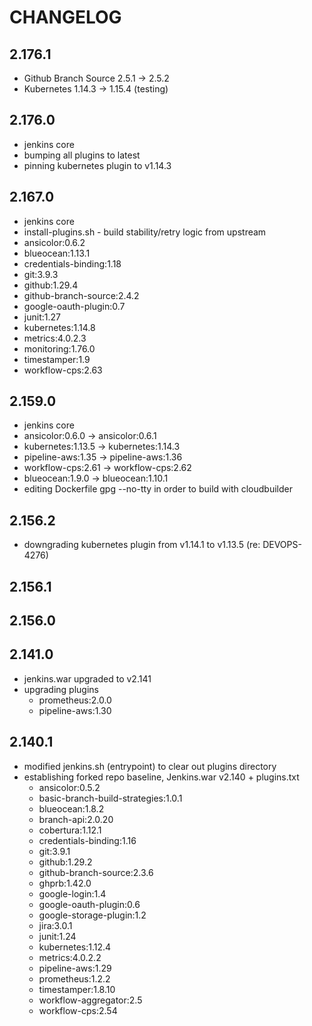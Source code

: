 CHANGELOG
=========
2.176.1
-----
* Github Branch Source 2.5.1 -> 2.5.2
* Kubernetes 1.14.3 -> 1.15.4 (testing)

2.176.0
-----
* jenkins core
* bumping all plugins to latest
* pinning kubernetes plugin to v1.14.3


2.167.0
-----
* jenkins core
* install-plugins.sh - build stability/retry logic from upstream
* ansicolor:0.6.2
* blueocean:1.13.1
* credentials-binding:1.18
* git:3.9.3
* github:1.29.4
* github-branch-source:2.4.2
* google-oauth-plugin:0.7
* junit:1.27
* kubernetes:1.14.8
* metrics:4.0.2.3
* monitoring:1.76.0
* timestamper:1.9
* workflow-cps:2.63

2.159.0
-----
* jenkins core
* ansicolor:0.6.0 -> ansicolor:0.6.1
* kubernetes:1.13.5 -> kubernetes:1.14.3
* pipeline-aws:1.35 -> pipeline-aws:1.36
* workflow-cps:2.61 -> workflow-cps:2.62
* blueocean:1.9.0 -> blueocean:1.10.1
* editing Dockerfile gpg --no-tty  in order to build with cloudbuilder

2.156.2
-----
* downgrading kubernetes plugin from v1.14.1 to v1.13.5 (re: DEVOPS-4276)

2.156.1
-----


2.156.0
-----


2.141.0
-----
* jenkins.war upgraded to v2.141
* upgrading plugins
    - prometheus:2.0.0
    - pipeline-aws:1.30

2.140.1
-----
* modified jenkins.sh (entrypoint) to clear out plugins directory
* establishing forked repo baseline, Jenkins.war v2.140 + plugins.txt
    - ansicolor:0.5.2
    - basic-branch-build-strategies:1.0.1
    - blueocean:1.8.2
    - branch-api:2.0.20
    - cobertura:1.12.1
    - credentials-binding:1.16
    - git:3.9.1
    - github:1.29.2
    - github-branch-source:2.3.6
    - ghprb:1.42.0
    - google-login:1.4
    - google-oauth-plugin:0.6
    - google-storage-plugin:1.2
    - jira:3.0.1
    - junit:1.24
    - kubernetes:1.12.4
    - metrics:4.0.2.2
    - pipeline-aws:1.29
    - prometheus:1.2.2
    - timestamper:1.8.10
    - workflow-aggregator:2.5
    - workflow-cps:2.54
